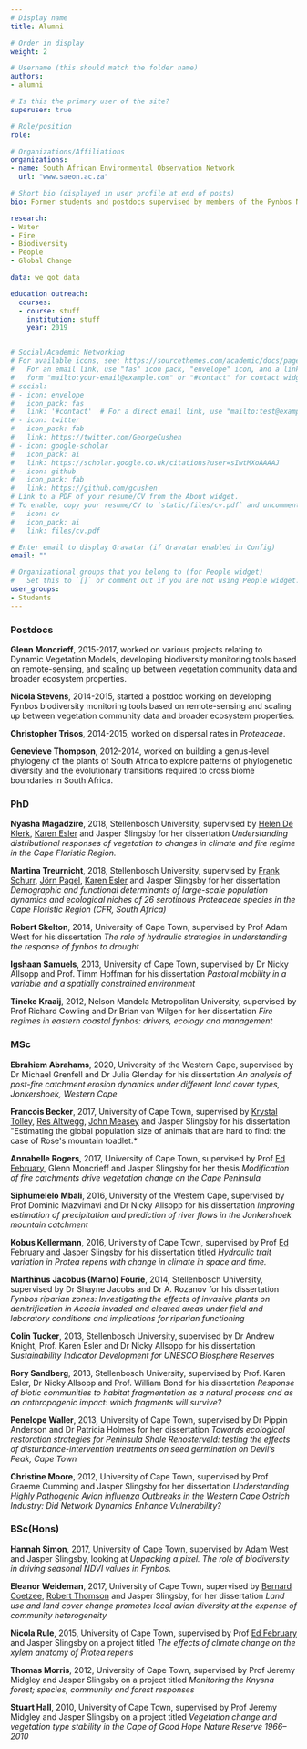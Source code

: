 ```yaml
---
# Display name
title: Alumni

# Order in display
weight: 2

# Username (this should match the folder name)
authors:
- alumni

# Is this the primary user of the site?
superuser: true

# Role/position
role: 

# Organizations/Affiliations
organizations:
- name: South African Environmental Observation Network
  url: "www.saeon.ac.za"

# Short bio (displayed in user profile at end of posts)
bio: Former students and postdocs supervised by members of the Fynbos Node.

research:
- Water
- Fire
- Biodiversity
- People
- Global Change

data: we got data

education outreach:
  courses:
  - course: stuff
    institution: stuff
    year: 2019


# Social/Academic Networking
# For available icons, see: https://sourcethemes.com/academic/docs/page-builder/#icons
#   For an email link, use "fas" icon pack, "envelope" icon, and a link in the
#   form "mailto:your-email@example.com" or "#contact" for contact widget.
# social:
# - icon: envelope
#   icon_pack: fas
#   link: '#contact'  # For a direct email link, use "mailto:test@example.org".
# - icon: twitter
#   icon_pack: fab
#   link: https://twitter.com/GeorgeCushen
# - icon: google-scholar
#   icon_pack: ai
#   link: https://scholar.google.co.uk/citations?user=sIwtMXoAAAAJ
# - icon: github
#   icon_pack: fab
#   link: https://github.com/gcushen
# Link to a PDF of your resume/CV from the About widget.
# To enable, copy your resume/CV to `static/files/cv.pdf` and uncomment the lines below.
# - icon: cv
#   icon_pack: ai
#   link: files/cv.pdf

# Enter email to display Gravatar (if Gravatar enabled in Config)
email: ""

# Organizational groups that you belong to (for People widget)
#   Set this to `[]` or comment out if you are not using People widget.
user_groups:
- Students
---
```


### Postdocs

**Glenn Moncrieff**, 2015-2017, worked on various projects relating to Dynamic Vegetation Models, developing biodiversity monitoring tools based on remote-sensing, and scaling up between vegetation community data and broader ecosystem properties.

**Nicola Stevens**, 2014-2015, started a postdoc working on developing Fynbos biodiversity monitoring tools based on remote-sensing and scaling up between vegetation community data and broader ecosystem properties.

**Christopher Trisos**, 2014-2015, worked on dispersal rates in *Proteaceae*.

**Genevieve Thompson**, 2012-2014, worked on building a genus-level phylogeny of the plants of South Africa to explore patterns of phylogenetic diversity and the evolutionary transitions required to cross biome boundaries in South Africa.


### PhD

**Nyasha Magadzire**, 2018, Stellenbosch University,
supervised by [Helen De Klerk](http://www0.sun.ac.za/geography/people/dr-helen-de-klerk/), [Karen Esler](https://scholar.google.co.za/citations?user=psTb5kgAAAAJ&hl=en) and Jasper Slingsby for her dissertation *Understanding distributional responses of vegetation to changes in climate and fire regime in the Cape Floristic Region.*

**Martina Treurnicht**, 2018, Stellenbosch University, supervised by [Frank Schurr](https://www.sites.google.com/site/frankschurr/home), [Jörn Pagel](https://www.uni-hohenheim.de/en/organization/person/dr-joern-pagel#contact), [Karen Esler](https://scholar.google.co.za/citations?user=psTb5kgAAAAJ&hl=en) and Jasper Slingsby for her dissertation *Demographic and functional determinants of large-scale population dynamics and ecological niches of 26 serotinous Proteaceae species in the Cape Floristic Region (CFR, South Africa)*

**Robert Skelton**, 2014, University of Cape Town, supervised by Prof Adam West for his dissertation *The role of hydraulic strategies in understanding the response of fynbos to drought*

**Igshaan Samuels**, 2013, University of Cape Town, supervised by Dr Nicky Allsopp and Prof. Timm Hoffman for his dissertation *Pastoral mobility in a variable and a spatially constrained environment*

**Tineke Kraaij**, 2012, Nelson Mandela Metropolitan University, supervised by Prof Richard Cowling and Dr Brian van Wilgen for her dissertation *Fire regimes in eastern coastal fynbos: drivers, ecology and management*

### MSc

**Ebrahiem Abrahams**, 2020, University of the Western Cape, supervised by Dr Michael Grenfell and Dr Julia Glenday for his dissertation *An analysis of post-fire catchment erosion dynamics under different land cover types, Jonkershoek, Western Cape*

**Francois Becker**, 2017, University of Cape Town, supervised by [Krystal Tolley](http://krystaltolley.wixsite.com/krystaltolley), [Res Altwegg](http://www.stats.uct.ac.za/stats/people/academic/altwegg), [John Measey](http://john.measey.com/) and Jasper Slingsby for his dissertation "Estimating the global population size of animals that are hard to find: the case of Rose's mountain toadlet.*

**Annabelle Rogers**, 2017, University of Cape Town, supervised by Prof [Ed February](http://www.biologicalsciences.uct.ac.za/bio/staff/academic/february), Glenn Moncrieff and Jasper Slingsby for her thesis *Modification of fire catchments drive vegetation change on the Cape Peninsula*

**Siphumelelo Mbali**, 2016, University of the Western Cape, supervised by Prof Dominic Mazvimavi and Dr Nicky Allsopp for his dissertation *Improving estimation of precipitation and prediction of river flows in the Jonkershoek mountain catchment*

**Kobus Kellermann**, 2016, University of Cape Town, supervised by Prof [Ed February](http://www.biologicalsciences.uct.ac.za/bio/staff/academic/february) and Jasper Slingsby for his dissertation titled *Hydraulic trait variation in Protea repens with change in climate in space and time.*

**Marthinus Jacobus (Marno) Fourie**, 2014, Stellenbosch University, supervised by Dr Shayne Jacobs and Dr A. Rozanov for his dissertation *Fynbos riparian zones:  Investigating the effects of invasive plants on denitrification in Acacia invaded and cleared areas under field and laboratory conditions and implications for riparian functioning*

**Colin Tucker**, 2013, Stellenbosch University,
supervised by Dr Andrew Knight, Prof. Karen Esler and Dr Nicky Allsopp for his dissertation *Sustainability Indicator Development for UNESCO Biosphere Reserves*

**Rory Sandberg**, 2013, Stellenbosch University, supervised by Prof. Karen Esler, Dr Nicky Allsopp and Prof. William Bond for his dissertation *Response of biotic communities to habitat fragmentation as a natural process and as an anthropogenic impact: which fragments will survive?*

**Penelope Waller**, 2013, University of Cape Town, supervised by Dr Pippin Anderson and Dr Patricia Holmes for her dissertation *Towards ecological restoration strategies for Peninsula Shale Renosterveld: testing the effects of disturbance-intervention treatments on seed germination on Devil’s Peak, Cape Town*

**Christine Moore**, 2012, University of Cape Town, supervised by Prof Graeme Cumming and Jasper Slingsby for her dissertation *Understanding Highly Pathogenic Avian influenza Outbreaks in the Western Cape Ostrich Industry: Did Network Dynamics Enhance Vulnerability?*


### BSc(Hons)

**Hannah Simon**, 2017, University of Cape Town, supervised by [Adam West](http://agwest.yolasite.com/) and Jasper Slingsby, looking at *Unpacking a pixel. The role of biodiversity in driving seasonal NDVI values in Fynbos*.

**Eleanor Weideman**, 2017, University of Cape Town, supervised by [Bernard Coetzee](https://scholar.google.co.za/citations?user=sRFFlPAAAAAJ&hl=en), [Robert Thomson](http://www.biologicalsciences.uct.ac.za/bio/staff/academic/thomson) and Jasper Slingsby, for her dissertation *Land use and land cover change promotes local avian diversity at the expense of community heterogeneity*

**Nicola Rule**, 2015, University of Cape Town, supervised by Prof [Ed February](http://www.biologicalsciences.uct.ac.za/bio/staff/academic/february) and Jasper Slingsby on a project titled *The effects of climate change on the xylem anatomy of Protea repens*

**Thomas Morris**, 2012, University of Cape Town, supervised by Prof Jeremy Midgley and Jasper Slingsby on a project titled *Monitoring the Knysna forest; species, community and forest responses*

**Stuart Hall**, 2010, University of Cape Town, supervised by Prof Jeremy Midgley and Jasper Slingsby on a project titled *Vegetation change and vegetation type stability in the Cape of Good Hope Nature Reserve 1966–2010*
